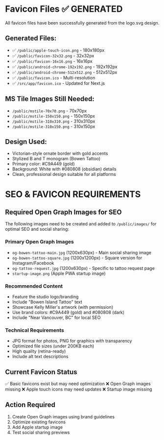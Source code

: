 # Favicon Files ✅ GENERATED

All favicon files have been successfully generated from the logo.svg design.

## Generated Files:
- ✅ `/public/apple-touch-icon.png` - 180x180px
- ✅ `/public/favicon-32x32.png` - 32x32px
- ✅ `/public/favicon-16x16.png` - 16x16px
- ✅ `/public/android-chrome-192x192.png` - 192x192px
- ✅ `/public/android-chrome-512x512.png` - 512x512px
- ✅ `/public/favicon.ico` - Multi-resolution
- ✅ `/src/app/favicon.ico` - Updated for Next.js

## MS Tile Images Still Needed:
- `/public/mstile-70x70.png` - 70x70px
- `/public/mstile-150x150.png` - 150x150px
- `/public/mstile-310x310.png` - 310x310px
- `/public/mstile-310x150.png` - 310x150px

## Design Used:
- Victorian-style ornate border with gold accents
- Stylized B and T monogram (Bowen Tattoo)
- Primary color: #C9A449 (gold)
- Background: White with #080808 (obsidian) details
- Clean, professional design suitable for all platforms

# SEO & FAVICON REQUIREMENTS

## Required Open Graph Images for SEO

The following images need to be created and added to `/public/images/` for optimal SEO and social sharing:

### Primary Open Graph Images
- `og-bowen-tattoo-main.jpg` (1200x630px) - Main social sharing image
- `og-bowen-tattoo-square.jpg` (1200x1200px) - Square version for Instagram/Facebook
- `og-tattoo-request.jpg` (1200x630px) - Specific to tattoo request page
- `startup-image.png` (Apple PWA startup image)

### Recommended Content
- Feature the studio logo/branding
- Include "Bowen Island Tattoo" text
- Showcase Kelly Miller's artwork (with permission)
- Use brand colors: #C9A449 (gold) and #080808 (dark)
- Include "Near Vancouver, BC" for local SEO

### Technical Requirements
- JPG format for photos, PNG for graphics with transparency
- Optimized file sizes (under 200KB each)
- High quality (retina-ready)
- Include alt text descriptions

## Current Favicon Status
✅ Basic favicons exist but may need optimization
❌ Open Graph images missing
❌ Apple touch icons may need updates
❌ Startup image missing

## Action Required
1. Create Open Graph images using brand guidelines
2. Optimize existing favicons
3. Add Apple startup image
4. Test social sharing previews
